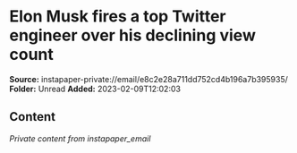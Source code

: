 # Elon Musk fires a top Twitter engineer over his declining view count

**Source:** instapaper-private://email/e8c2e28a711dd752cd4b196a7b395935/
**Folder:** Unread
**Added:** 2023-02-09T12:02:03




## Content
*Private content from instapaper_email*
